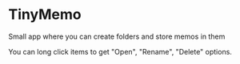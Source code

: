 TinyMemo
========

Small app where you can create folders and store memos in them

You can long click items to get "Open", "Rename", "Delete" options.

